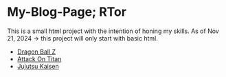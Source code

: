 # My-Blog-Page; RTor

This is a small html project with the intention of honing my skills.
As of Nov 21, 2024 -> this project will only start with basic html.

 <ul>
            <li><a class="manga-page-list" href="anime/dbz.html">Dragon Ball Z</a></li>
            <li><a class="manga-page-list" href="anime/aot.html">Attack On Titan</a></li>
            <li><a class="manga-page-list" href="anime/jjk.html">Jujutsu Kaisen</a></li>
        </ul>